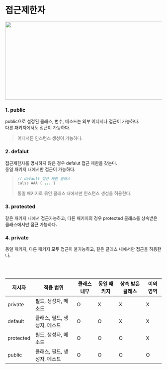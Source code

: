 # 접근제한자

<img src="https://img1.daumcdn.net/thumb/R1280x0/?scode=mtistory2&fname=https%3A%2F%2Fblog.kakaocdn.net%2Fdn%2FcOvSi6%2FbtqNDpx272O%2FV99ddVrLLRUXz0KXmzILt1%2Fimg.png" width="600" height="250">

### 1. public
public으로 설정된 클래스, 변수, 메소드는 외부 어디서나 접근이 가능하다.  
다른 패키지에서도 접근이 가능하다.
> 어디서든 인스턴스 생성이 가능하다.

### 2. defalut
접근제한자를 명시하지 않은 경우 defalut 접근 제한을 갖는다.  
동일 패키지 내에서만 접근이 가능하다.  
> ```java
> // default 접근 제한 클래스
> calss AAA { ... }
> ```
> 동일 패키지로 묶인 클래스 내에서만 인스턴스 생성을 허용한다.

### 3. protected
같은 패키지 내에서 접근가능하고, 다른 패키지의 경우 protected 클래스를 상속받은 클래스에서만 접근 가능하다.

### 4. private
동일 패키지, 다른 패키지 모두 접근이 불가능하고, 같은 클래스 내에서만 접근을 허용한다.

<br></br>

|지시자|적용 범위|클래스 내부|동일 패키지|상속 받은 클래스|이외 영역|
|---|---|---|---|---|---|
|private|필드, 생성자, 메소드|O|X|X|X|
|default|클래스, 필드, 생성자, 메소드|O|O|X|X|
|protected|필드, 생성자, 메소드|O|O|O|X|
|public|클래스, 필드, 생성자, 메소드|O|O|O|O|
